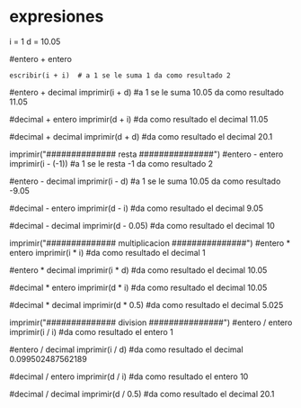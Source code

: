 # expresiones

i = 1
d = 10.05


#entero + entero
```
escribir(i + i)  # a 1 se le suma 1 da como resultado 2
```

#entero + decimal
imprimir(i + d) #a 1 se le suma 10.05 da como resultado 11.05

#decimal + entero
imprimir(d + i) #da como resultado el decimal 11.05

#decimal + decimal
imprimir(d + d) #da como resultado el decimal 20.1

imprimir("############## resta ###############")
#entero - entero
imprimir(i - (-1))  #a 1 se le resta -1 da como resultado 2

#entero - decimal
imprimir(i - d) #a 1 se le suma 10.05 da como resultado -9.05

#decimal - entero
imprimir(d - i) #da como resultado el decimal 9.05

#decimal - decimal
imprimir(d - 0.05) #da como resultado el decimal 10

imprimir("############## multiplicacion ###############")
#entero * entero
imprimir(i * i) #da como resultado el decimal 1

#entero * decimal
imprimir(i * d) #da como resultado el decimal 10.05

#decimal * entero
imprimir(d * i) #da como resultado el decimal 10.05

#decimal * decimal
imprimir(d * 0.5) #da como resultado el decimal 5.025

imprimir("############## division ###############")
#entero / entero
imprimir(i / i) #da como resultado el entero 1

#entero / decimal
imprimir(i / d) #da como resultado el decimal 0.099502487562189

#decimal / entero
imprimir(d / i) #da como resultado el entero 10

#decimal / decimal
imprimir(d / 0.5) #da como resultado el decimal 20.1